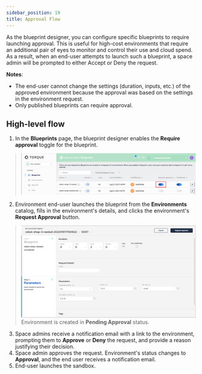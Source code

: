 ```yaml
---
sidebar_position: 19
title: Approval Flow
---
```


As the blueprint designer, you can configure specific blueprints to require launching approval. This is useful for high-cost environments that require an additional pair of eyes to monitor and control their use and cloud spend. As a result, when an end-user attempts to launch such a blueprint, a space admin will be prompted to either Accept or Deny the request.

__Notes__: 
* The end-user cannot change the settings (duration, inputs, etc.) of the approved environment because the approval was based on the settings in the environment request.
* Only published blueprints can require approval.

## High-level flow

1. In the __Blueprints__ page, the blueprint designer enables the __Require approval__ toggle for the blueprint.
  > ![Locale Dropdown](/img/approval-flow-enable.png)
2. Environment end-user launches the blueprint from the __Environments__ catalog, fills in the environment's details, and clicks the environment's __Request Approval__ button. 
  > ![Locale Dropdown](/img/approval-flow-request.png)
Environment is created in __Pending Approval__ status.
3. Space admins receive a notification email with a link to the environment, prompting them to __Approve__ or __Deny__ the request, and provide a reason justifying their decision.
4. Space admin approves the request.
Environment's status changes to __Approval__, and the end user receives a notification email.
5. End-user launches the sandbox.

